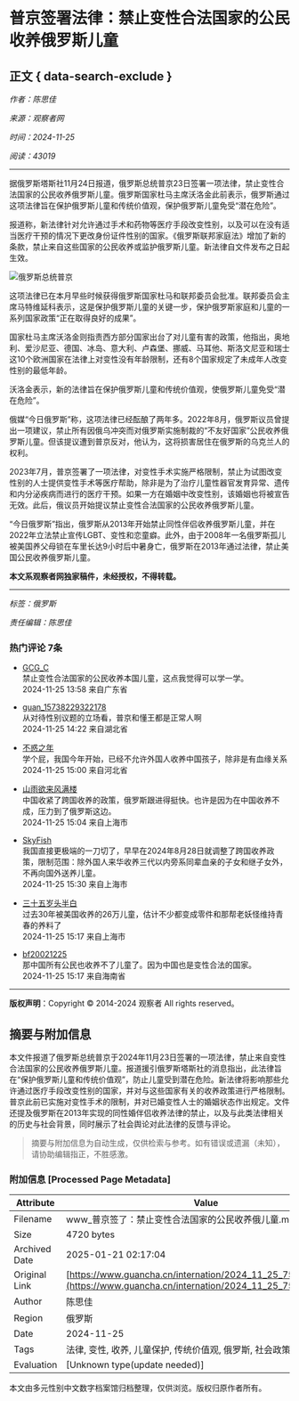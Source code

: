 # 普京签署法律：禁止变性合法国家的公民收养俄罗斯儿童

## 正文 { data-search-exclude }


*作者：陈思佳*

*来源：观察者网*

*时间：2024-11-25*

*阅读：43019*

---

据俄罗斯塔斯社11月24日报道，俄罗斯总统普京23日签署一项法律，禁止变性合法国家的公民收养俄罗斯儿童。俄罗斯国家杜马主席沃洛金此前表示，俄罗斯通过这项法律旨在保护俄罗斯儿童和传统价值观，保护俄罗斯儿童免受“潜在危险”。

报道称，新法律针对允许通过手术和药物等医疗手段改变性别，以及可以在没有适当医疗干预的情况下更改身份证件性别的国家。《俄罗斯联邦家庭法》增加了新的条款，禁止来自这些国家的公民收养或监护俄罗斯儿童。新法律自文件发布之日起生效。

![俄罗斯总统普京](https://i.guancha.cn/news/external/2024/11/25/20241125115137237.jpg)

这项法律已在本月早些时候获得俄罗斯国家杜马和联邦委员会批准。联邦委员会主席马特维延科表示，这是保护俄罗斯儿童的关键一步，保护俄罗斯家庭和儿童的一系列国家政策“正在取得良好的成果”。

国家杜马主席沃洛金则指责西方部分国家出台了对儿童有害的政策，他指出，奥地利、爱沙尼亚、德国、冰岛、意大利、卢森堡、挪威、马耳他、斯洛文尼亚和瑞士这10个欧洲国家在法律上对变性没有年龄限制，还有8个国家规定了未成年人改变性别的最低年龄。

沃洛金表示，新的法律旨在保护俄罗斯儿童和传统价值观，使俄罗斯儿童免受“潜在危险”。

俄媒“今日俄罗斯”称，这项法律已经酝酿了两年多。2022年8月，俄罗斯议员曾提出一项建议，禁止所有因俄乌冲突而对俄罗斯实施制裁的“不友好国家”公民收养俄罗斯儿童。但该提议遭到普京反对，他认为，这将损害居住在俄罗斯的乌克兰人的权利。

2023年7月，普京签署了一项法律，对变性手术实施严格限制，禁止为试图改变性别的人士提供变性手术等医疗帮助，除非是为了治疗儿童性器官发育异常、遗传和内分泌疾病而进行的医疗干预。如果一方在婚姻中改变性别，该婚姻也将被宣告无效。此后，俄议员开始提议禁止变性合法国家的公民收养俄罗斯儿童。

“今日俄罗斯”指出，俄罗斯从2013年开始禁止同性伴侣收养俄罗斯儿童，并在2022年立法禁止宣传LGBT、变性和恋童癖。此外，由于2008年一名俄罗斯孤儿被美国养父母锁在车里长达9小时后中暑身亡，俄罗斯在2013年通过法律，禁止美国公民收养俄罗斯儿童。

**本文系观察者网独家稿件，未经授权，不得转载。**

---

*标签：俄罗斯*

*责任编辑：陈思佳*

### 热门评论 7条

- [GCG_C](//user.guancha.cn/user/personal-homepage?uid=6472)  
    禁止变性合法国家的公民收养本国儿童，这点我觉得可以学一学。  
    2024-11-25 13:58 来自广东省

- [guan_15738229322178](//user.guancha.cn/user/personal-homepage?uid=707695)  
    从对待性别议题的立场看，普京和懂王都是正常人啊  
    2024-11-25 14:22 来自湖北省

- [不惑之年](//user.guancha.cn/user/personal-homepage?uid=221749)  
    学个屁，我国今年开始，已经不允许外国人收养中国孩子，除非是有血缘关系  
    2024-11-25 15:00 来自河北省

- [山雨欲来风满楼](//user.guancha.cn/user/personal-homepage?uid=680533)  
    中国收紧了跨国收养的政策，俄罗斯跟进得挺快。也许是因为在中国收养不成，压力到了俄罗斯这边。  
    2024-11-25 15:04 来自上海市

- [SkyFish](//user.guancha.cn/user/personal-homepage?uid=1279596)  
    我国直接更极端的一刀切了，早早在2024年8月28日就调整了跨国收养政策，限制范围：除外国人来华收养三代以内旁系同辈血亲的子女和继子女外，不再向国外送养儿童。  
    2024-11-25 15:30 来自上海市

- [三十五岁头半白](//user.guancha.cn/user/personal-homepage?uid=1377915)  
    过去30年被美国收养的26万儿童，估计不少都变成零件和那帮老妖怪维持青春的养料了  
    2024-11-25 15:17 来自上海市

- [bf20021225](//user.guancha.cn/user/personal-homepage?uid=260646)  
    那中国所有公民也收养不了儿童了。因为中国也是变性合法的国家。  
    2024-11-25 15:17 来自海南省

---

**版权声明**：Copyright © 2014-2024 观察者 All rights reserved。
<!-- tcd_original_link https://www.guancha.cn/internation/2024_11_25_756649.shtml -->


## 摘要与附加信息

<!-- tcd_abstract -->
本文件报道了俄罗斯总统普京于2024年11月23日签署的一项法律，禁止来自变性合法国家的公民收养俄罗斯儿童。报道援引俄罗斯塔斯社的消息指出，此法律旨在“保护俄罗斯儿童和传统价值观”，防止儿童受到潜在危险。新法律将影响那些允许通过医疗手段改变性别的国家，并对与这些国家有关的收养政策进行严格限制。普京此前已实施对变性手术的限制，并对已婚变性人士的婚姻状态作出规定。文件还提及俄罗斯在2013年实现的同性婚伴侣收养法律的禁止，以及与此类法律相关的历史与社会背景，同时展示了社会舆论对此法律的反馈与评论。
<!-- tcd_abstract_end -->

> 摘要与附加信息为自动生成，仅供检索与参考。如有错误或遗漏（未知），请协助编辑指正，不胜感激。

### 附加信息 [Processed Page Metadata]

| Attribute       | Value                                  |
|-----------------|----------------------------------------|
| Filename        | www_普京签了：禁止变性合法国家的公民收养俄儿童.md                             |
| Size            | 4720 bytes                           |
| Archived Date   | 2025-01-21 02:17:04                             |
| Original Link   | [https://www.guancha.cn/internation/2024_11_25_756649.shtml](https://www.guancha.cn/internation/2024_11_25_756649.shtml)                       |
| Author          | 陈思佳                               |
| Region          | 俄罗斯                               |
| Date            | 2024-11-25                                 |
| Tags            | 法律, 变性, 收养, 儿童保护, 传统价值观, 俄罗斯, 社会政策, 国际新闻                                 |
| Evaluation            | [Unknown type(update needed)]                                 |
<!-- tcd_table_end -->

本文由多元性别中文数字档案馆归档整理，仅供浏览。版权归原作者所有。
